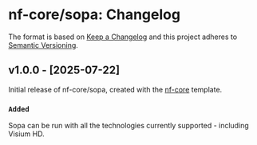 # nf-core/sopa: Changelog

The format is based on [Keep a Changelog](https://keepachangelog.com/en/1.0.0/)
and this project adheres to [Semantic Versioning](https://semver.org/spec/v2.0.0.html).

## v1.0.0 - [2025-07-22]

Initial release of nf-core/sopa, created with the [nf-core](https://nf-co.re/) template.

### `Added`

Sopa can be run with all the technologies currently supported - including Visium HD.
